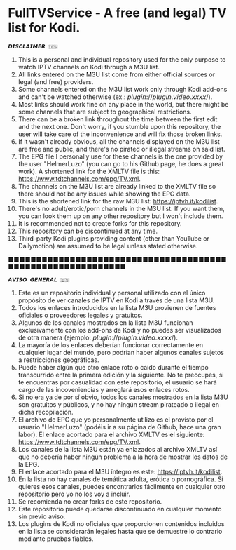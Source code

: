 # FullTVService - A free (and legal) TV list for Kodi.

    𝘿𝙄𝙎𝘾𝙇𝘼𝙄𝙈𝙀𝙍 🇺🇸 

1. This is a personal and individual repository used for the only purpose to watch IPTV channels on Kodi through a M3U list.
2. All links entered on the M3U list come from either official sources or legal (and free) providers.
3. Some channels entered on the M3U list work only through Kodi add-ons and can't be watched otherwise (ex.: 𝘱𝘭𝘶𝘨𝘪𝘯://𝘱𝘭𝘶𝘨𝘪𝘯.𝘷𝘪𝘥𝘦𝘰.𝘹𝘹𝘹𝘹/).
4. Most links should work fine on any place in the world, but there might be some channels that are subject to geographical restrictions.
5. There can be a broken link throughout the time between the first edit and the next one. Don't worry, if you stumble upon this repository, the user will take care of the inconvenience and will fix those broken links.
6. If it wasn't already obvious, all the channels displayed on the M3U list are free and public, and there's no pirated or illegal streams on said list.
7. The EPG file I personally use for these channels is the one provided by the user "HelmerLuzo" (you can go to his Github page, he does a great work). A shortened link for the XMLTV file is this: https://www.tdtchannels.com/epg/TV.xml.
8. The channels on the M3U list are already linked to the XMLTV file so there should not be any issues while showing the EPG data.
9. This is the shortened link for the raw M3U list: https://iptvh.it/kodilist.
10. There's no adult/erotic/porn channels in the M3U list. If you want them, you can look them up on any other repository but I won't include them.
11. It is recommended not to create forks for this repository.
12. This repository can be discontinued at any time.
13. Third-party Kodi plugins providing content (other than YouTube or Dailymotion) are assumed to be legal unless stated otherwise.

■■■■■■■■■■■■■■■■■■■■■■■■■■■■■■■■■■■■■■■■■■■■■■■■■■■■■■■■■■■■

    𝘼𝙑𝙄𝙎𝙊 𝙂𝙀𝙉𝙀𝙍𝘼𝙇 🇪🇸
    
1. Este es un repositorio individual y personal utilizado con el único propósito de ver canales de IPTV en Kodi a través de una lista M3U.
2. Todos los enlaces introducidos en la lista M3U provienen de fuentes oficiales o proveedores legales y gratuitos.
3. Algunos de los canales mostrados en la lista M3U funcionan exclusivamente con los add-ons de Kodi y no puedes ser visualizados de otra manera (ejemplo: 𝘱𝘭𝘶𝘨𝘪𝘯://𝘱𝘭𝘶𝘨𝘪𝘯.𝘷𝘪𝘥𝘦𝘰.𝘹𝘹𝘹𝘹/).
4. La mayoría de los enlaces deberían funcionar correctamente en cualquier lugar del mundo, pero podrían haber algunos canales sujetos a restricciones geográficas.
5. Puede haber algún que otro enlace roto o caído durante el tiempo transcurrido entre la primera edición y la siguiente. No te preocupes, si te encuentras por casualidad con este repositorio, el usuario se hará cargo de las incoveniencias y arreglará esos enlaces rotos.
6. Si no era ya de por sí obvio, todos los canales mostrados en la lista M3U son gratuitos y públicos, y no hay ningún stream pirateado o ilegal en dicha recopilación.
7. El archivo de EPG que yo personalmente utilizo es el provisto por el usuario "HelmerLuzo" (podéis ir a su página de Github, hace una gran labor). El enlace acortado para el archivo XMLTV es el siguiente: https://www.tdtchannels.com/epg/TV.xml.
8. Los canales de la lista M3U están ya enlazados al archivo XMLTV así que no debería haber ningún problema a la hora de mostrar los datos de la EPG.
9. El enlace acortado para el M3U íntegro es este: https://iptvh.it/kodilist.
10. En la lista no hay canales de temática adulta, erótica o pornográfica. Si quieres esos canales, puedes encontrarlos fácilmente en cualquier otro repositorio pero yo no los voy a incluir.
11. Se recomienda no crear forks de este repositorio.
12. Este repositorio puede quedarse discontinuado en cualquier momento sin previo aviso.
13. Los plugins de Kodi no oficiales que proporcionen contenidos incluidos en la lista se considerarán legales hasta que se demuestre lo contrario mediante pruebas fiables.
